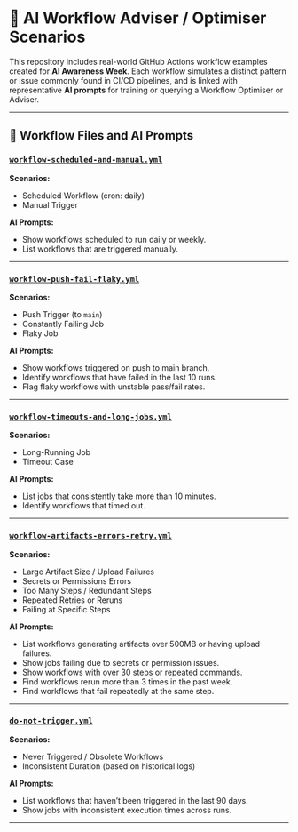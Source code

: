 # 🧠 AI Workflow Adviser / Optimiser Scenarios

This repository includes real-world GitHub Actions workflow examples created for **AI Awareness Week**. Each workflow simulates a distinct pattern or issue commonly found in CI/CD pipelines, and is linked with representative **AI prompts** for training or querying a Workflow Optimiser or Adviser.

---

## 📁 Workflow Files and AI Prompts

### [`workflow-scheduled-and-manual.yml`](.github/workflows/workflow-scheduled-and-manual.yml)

**Scenarios:**
- Scheduled Workflow (cron: daily)
- Manual Trigger

**AI Prompts:**
- Show workflows scheduled to run daily or weekly.  
- List workflows that are triggered manually.

---

### [`workflow-push-fail-flaky.yml`](.github/workflows/workflow-push-fail-flaky.yml)

**Scenarios:**
- Push Trigger (to `main`)
- Constantly Failing Job
- Flaky Job

**AI Prompts:**
- Show workflows triggered on push to main branch.  
- Identify workflows that have failed in the last 10 runs.  
- Flag flaky workflows with unstable pass/fail rates.

---

### [`workflow-timeouts-and-long-jobs.yml`](.github/workflows/workflow-timeouts-and-long-jobs.yml)

**Scenarios:**
- Long-Running Job
- Timeout Case

**AI Prompts:**
- List jobs that consistently take more than 10 minutes.  
- Identify workflows that timed out.

---

### [`workflow-artifacts-errors-retry.yml`](.github/workflows/workflow-artifacts-errors-retry.yml)

**Scenarios:**
- Large Artifact Size / Upload Failures  
- Secrets or Permissions Errors  
- Too Many Steps / Redundant Steps  
- Repeated Retries or Reruns  
- Failing at Specific Steps

**AI Prompts:**
- List workflows generating artifacts over 500MB or having upload failures.  
- Show jobs failing due to secrets or permission issues.  
- Show workflows with over 30 steps or repeated commands.  
- Find workflows rerun more than 3 times in the past week.  
- Find workflows that fail repeatedly at the same step.

---

### [`do-not-trigger.yml`](.github/workflows/do-not-trigger.yml)

**Scenarios:**
- Never Triggered / Obsolete Workflows  
- Inconsistent Duration (based on historical logs)

**AI Prompts:**
- List workflows that haven’t been triggered in the last 90 days.  
- Show jobs with inconsistent execution times across runs.

---
